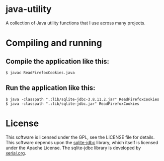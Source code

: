 # java-utility
 A collection of Java utility functions that I use across many projects. 


# Compiling and running

## Compile the application like this:
    $ javac ReadFirefoxCookies.java

## Run the application like this:
    $ java -classpath ".:lib/sqlite-jdbc-3.8.11.2.jar" ReadFirefoxCookies
    $ java -classpath ".:lib/sqlite-jdbc.jar" ReadFirefoxCookies


# License
This software is licensed under the GPL, see the LICENSE file for details.
This software depends upon the [sqlite-jdbc](https://github.com/xerial/sqlite-jdbc) library, which itself is licensed under the Apache License. The sqlite-jdbc library is developed by [xerial.org](xerial.org).

